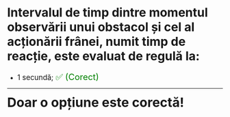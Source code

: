 # Intervalul de timp dintre momentul observării unui obstacol și cel al acționării frânei, numit timp de reacție, este evaluat de regulă la:

- <span style="font-size: larger;">1 secundă; <span style="color: green; font-size: larger;">✅ (Corect)</span></span>

---

<span style="font-size: 30px; font-weight: bold;">**Doar o opțiune este corectă!**</span>